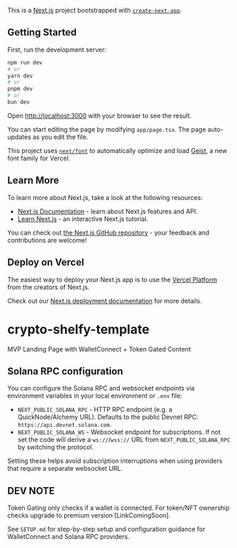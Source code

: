This is a [Next.js](https://nextjs.org) project bootstrapped with [`create-next-app`](https://nextjs.org/docs/app/api-reference/cli/create-next-app).

## Getting Started

First, run the development server:

```bash
npm run dev
# or
yarn dev
# or
pnpm dev
# or
bun dev
```

Open [http://localhost:3000](http://localhost:3000) with your browser to see the result.

You can start editing the page by modifying `app/page.tsx`. The page auto-updates as you edit the file.

This project uses [`next/font`](https://nextjs.org/docs/app/building-your-application/optimizing/fonts) to automatically optimize and load [Geist](https://vercel.com/font), a new font family for Vercel.

## Learn More

To learn more about Next.js, take a look at the following resources:

- [Next.js Documentation](https://nextjs.org/docs) - learn about Next.js features and API.
- [Learn Next.js](https://nextjs.org/learn) - an interactive Next.js tutorial.

You can check out [the Next.js GitHub repository](https://github.com/vercel/next.js) - your feedback and contributions are welcome!

## Deploy on Vercel

The easiest way to deploy your Next.js app is to use the [Vercel Platform](https://vercel.com/new?utm_medium=default-template&filter=next.js&utm_source=create-next-app&utm_campaign=create-next-app-readme) from the creators of Next.js.

Check out our [Next.js deployment documentation](https://nextjs.org/docs/app/building-your-application/deploying) for more details.

# crypto-shelfy-template
MVP Landing Page with WalletConnect + Token Gated Content

## Solana RPC configuration

You can configure the Solana RPC and websocket endpoints via environment variables in your local environment or `.env` file:

- `NEXT_PUBLIC_SOLANA_RPC` - HTTP RPC endpoint (e.g. a QuickNode/Alchemy URL). Defaults to the public Devnet RPC: `https://api.devnet.solana.com`.
- `NEXT_PUBLIC_SOLANA_WS` - Websocket endpoint for subscriptions. If not set the code will derive a `ws://`/`wss://` URL from `NEXT_PUBLIC_SOLANA_RPC` by switching the protocol.

Setting these helps avoid subscription interruptions when using providers that require a separate websocket URL.
## DEV NOTE
Token Gating only checks if a wallet is connected. For token/NFT ownership checks upgrade to premium version [LinkComingSoon].


See `SETUP.md` for step-by-step setup and configuration guidance for WalletConnect and Solana RPC providers.